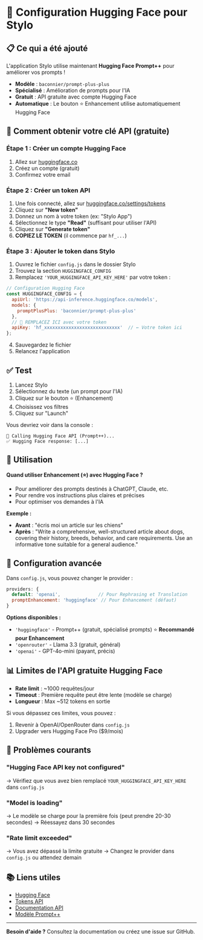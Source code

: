 # 🤗 Configuration Hugging Face pour Stylo

## 📋 Ce qui a été ajouté

L'application Stylo utilise maintenant **Hugging Face Prompt++** pour améliorer vos prompts !

- **Modèle** : `baconnier/prompt-plus-plus`
- **Spécialisé** : Amélioration de prompts pour l'IA
- **Gratuit** : API gratuite avec compte Hugging Face
- **Automatique** : Le bouton ⭐ Enhancement utilise automatiquement Hugging Face

## 🔑 Comment obtenir votre clé API (gratuite)

### Étape 1 : Créer un compte Hugging Face
1. Allez sur [huggingface.co](https://huggingface.co/join)
2. Créez un compte (gratuit)
3. Confirmez votre email

### Étape 2 : Créer un token API
1. Une fois connecté, allez sur [huggingface.co/settings/tokens](https://huggingface.co/settings/tokens)
2. Cliquez sur **"New token"**
3. Donnez un nom à votre token (ex: "Stylo App")
4. Sélectionnez le type **"Read"** (suffisant pour utiliser l'API)
5. Cliquez sur **"Generate token"**
6. **COPIEZ LE TOKEN** (il commence par `hf_...`)

### Étape 3 : Ajouter le token dans Stylo
1. Ouvrez le fichier `config.js` dans le dossier Stylo
2. Trouvez la section `HUGGINGFACE_CONFIG`
3. Remplacez `'YOUR_HUGGINGFACE_API_KEY_HERE'` par votre token :

```javascript
// Configuration Hugging Face
const HUGGINGFACE_CONFIG = {
  apiUrl: 'https://api-inference.huggingface.co/models',
  models: {
    promptPlusPlus: 'baconnier/prompt-plus-plus'
  },
  // 🔑 REMPLACEZ ICI avec votre token
  apiKey: 'hf_xxxxxxxxxxxxxxxxxxxxxxxxxxxx'  // ← Votre token ici
};
```

4. Sauvegardez le fichier
5. Relancez l'application

## ✅ Test

1. Lancez Stylo
2. Sélectionnez du texte (un prompt pour l'IA)
3. Cliquez sur le bouton ⭐ (Enhancement)
4. Choisissez vos filtres
5. Cliquez sur "Launch"

Vous devriez voir dans la console :
```
🤗 Calling Hugging Face API (Prompt++)...
✅ Hugging Face response: [...]
```

## 🎯 Utilisation

**Quand utiliser Enhancement (⭐) avec Hugging Face ?**
- Pour améliorer des prompts destinés à ChatGPT, Claude, etc.
- Pour rendre vos instructions plus claires et précises
- Pour optimiser vos demandes à l'IA

**Exemple :**
- **Avant** : "écris moi un article sur les chiens"
- **Après** : "Write a comprehensive, well-structured article about dogs, covering their history, breeds, behavior, and care requirements. Use an informative tone suitable for a general audience."

## 🔧 Configuration avancée

Dans `config.js`, vous pouvez changer le provider :

```javascript
providers: {
  default: 'openai',              // Pour Rephrasing et Translation
  promptEnhancement: 'huggingface' // Pour Enhancement (défaut)
}
```

**Options disponibles :**
- `'huggingface'` - Prompt++ (gratuit, spécialisé prompts) ⭐ **Recommandé pour Enhancement**
- `'openrouter'` - Llama 3.3 (gratuit, général)
- `'openai'` - GPT-4o-mini (payant, précis)

## 📊 Limites de l'API gratuite Hugging Face

- **Rate limit** : ~1000 requêtes/jour
- **Timeout** : Première requête peut être lente (modèle se charge)
- **Longueur** : Max ~512 tokens en sortie

Si vous dépassez ces limites, vous pouvez :
1. Revenir à OpenAI/OpenRouter dans `config.js`
2. Upgrader vers Hugging Face Pro ($9/mois)

## 🐛 Problèmes courants

### "Hugging Face API key not configured"
→ Vérifiez que vous avez bien remplacé `YOUR_HUGGINGFACE_API_KEY_HERE` dans `config.js`

### "Model is loading"
→ Le modèle se charge pour la première fois (peut prendre 20-30 secondes)
→ Réessayez dans 30 secondes

### "Rate limit exceeded"
→ Vous avez dépassé la limite gratuite
→ Changez le provider dans `config.js` ou attendez demain

## 📚 Liens utiles

- [Hugging Face](https://huggingface.co)
- [Tokens API](https://huggingface.co/settings/tokens)
- [Documentation API](https://huggingface.co/docs/api-inference/index)
- [Modèle Prompt++](https://huggingface.co/baconnier/prompt-plus-plus)

---

**Besoin d'aide ?** Consultez la documentation ou créez une issue sur GitHub.


